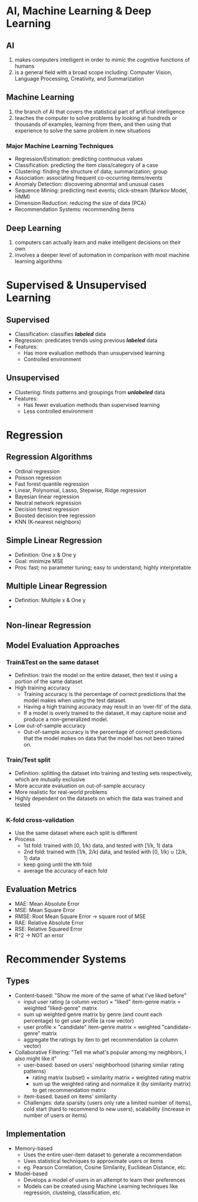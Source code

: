# AI, Machine Learning & Deep Learning
## AI
1. makes computers intelligent in order to mimic the cognitive functions of humans
2. is a general field with a broad scope including: Computer Vision, Language Processing, Creativity, and Summarization
## Machine Learning
1. the branch of AI that covers the statistical part of artificial intelligence
2. teaches the computer to solve problems by looking at hundreds or thousands of examples, learning from them, and then using that experience to solve the same problem in new situations
### Major Machine Learning Techniques
* Regression/Estimation: predicting continuous values
* Classification: predicting the item class/category of a case
* Clustering: finding the structure of data; summarization; group
* Association: associating frequent co-occurring items/events
* Anomaly Detection: discovering abnormal and unusual cases
* Sequence Mining: predicting next events; click-stream (Markov Model, HMM)
* Dimension Reduction: reducing the size of data (PCA)
* Recommendation Systems: recommending items
## Deep Learning
1. computers can actually learn and make intelligent decisions on their own
2. involves a deeper level of automation in comparison with most machine learning algorithms
# Supervised & Unsupervised Learning
## Supervised
* Classification: classifies ***labeled*** data
* Regression: predicates trends using previous ***labeled*** data
* Features:
  * Has more evaluation methods than unsupervised learning
  * Controlled environment
## Unsupervised
* Clustering: finds patterns and groupings from ***unlabeled*** data
* Features:
  * Has fewer evaluation methods than supervised learning
  * Less controlled environment
# Regression
## Regression Algorithms
* Ordinal regression
* Poisson regression
* Fast forest quantile regression
* Linear, Polynomial, Lasso, Stepwise, Ridge regression
* Bayesian linear regression
* Neutral network regression
* Decision forest regression
* Boosted decision tree regression
* KNN (K-nearest neighbors)
## Simple Linear Regression
* Definition: One x & One y
* Goal: minimize MSE
* Pros: fast; no parameter tuning; easy to understand; highly interpretable
## Multiple Linear Regression
* Definition: Multiple x & One y
* 
## Non-linear Regression
## Model Evaluation Approaches
### Train&Test on the same dataset
* Definition: train the model on the entire dataset, then test it using a portion of the same dataset
* High training accuracy
  * Training accuracy is the percentage of correct predictions that the model makes when using the test dataset. 
  * Having a high training accuracy may result in an ‘over-fit’ of the data. 
  * If a model is overly trained to the dataset, it may capture noise and produce a non-generalized model.
* Low out-of-sample accuracy
  * Out-of-sample accuracy is the percentage of correct predictions that the model makes on data that the model has not been trained on.
### Train/Test split
* Definition: splitting the dataset into training and testing sets respectively, which are mutually exclusive
* More accurate evaluation on out-of-sample accuracy
* More realistic for real-world problems
* Highly dependent on the datasets on which the data was trained and tested
### K-fold cross-validation
* Use the same dataset where each split is different
* Process
  * 1st fold: trained with \[0, 1/k) data, and tested with \[1/k, 1) data
  * 2nd fold: trained with \[1/k, 2/k) data, and tested with \[0, 1/k) ∪ \[2/k, 1) data
  * keep going until the kth fold
  * average the accuracy of each fold
## Evaluation Metrics
* MAE: Mean Absolute Error
* MSE: Mean Square Error
* RMSE: Root Mean Square Error -> square root of MSE
* RAE: Relative Absolute Error
* RSE: Relative Squared Error
* R^2 -> NOT an error
# Recommender Systems
## Types
* Content-based: "Show me more of the same of what I've liked before"  
  * input user rating (a column vector) × "liked" item-genre matrix = weighted "liked-genre" matrix
  * sum up weighted genre matrix by genre (and count each percentage) to get user profile (a row vector)
  * user profile × "candidate" item-genre matrix = weighted "candidate-genre" matrix
  * aggregate the ratings by iten to get recommendation (a column vector)
* Collaborative Filtering: "Tell me what's popular among my neighbors, I also might like it"
  * user-based: based on users' neighborhood (sharing similar rating patterns)
    * rating matrix (subset) × similarity matrix = weighted rating matrix
    * sum up the weighted rating and normalize it (by similarity matrix) to get recommendation matrix
  * item-based: based on items' similarity
  * Challenges: data sparsity (users only rate a limited number of items), cold start (hard to recommend to new users), scalability (increase in number of users or items)
## Implementation
* Memory-based
  * Uses the entire user-item dataset to generate a recommendation
  * Uses statistical techniques to approximate users or items
  * eg. Pearson Correlation, Cosine Similarity, Euclidean Distance, etc.
* Model-based
  * Develops a model of users in an attempt to learn their preferences
  * Models can be created using Machine Learning techniques like regression, clusteing, classification, etc. 
